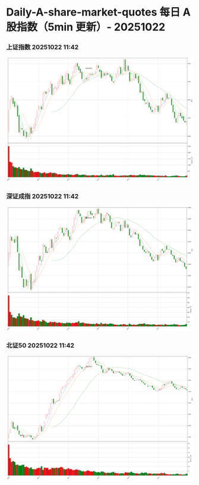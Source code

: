 
# Daily-A-share-market-quotes 每日 A 股指数（5min 更新）- 20251022

### 上证指数 20251022 11:42
![](./fig/2025/10/20251022-sh000001.png)

### 深证成指 20251022 11:42
![](./fig/2025/10/20251022-sz399001.png)

### 北证50 20251022 11:42
![](./fig/2025/10/20251022-bj899050.png)
